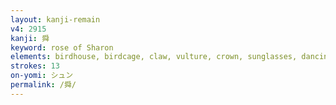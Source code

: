 ```yaml
---
layout: kanji-remain
v4: 2915
kanji: 舜
keyword: rose of Sharon
elements: birdhouse, birdcage, claw, vulture, crown, sunglasses, dancing legs, ballerina, evening
strokes: 13
on-yomi: シュン
permalink: /舜/
---
```






